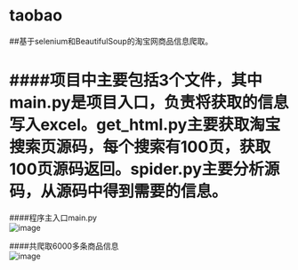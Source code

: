 # taobao
##基于selenium和BeautifulSoup的淘宝网商品信息爬取。<br>

####项目中主要包括3个文件，其中main.py是项目入口，负责将获取的信息写入excel。get_html.py主要获取淘宝搜索页源码，每个搜索有100页，获取100页源码返回。spider.py主要分析源码，从源码中得到需要的信息。<br>
===

####程序主入口main.py<br>
![image](https://github.com/chifeng111/taobao/raw/master/img/1.jpg)

####共爬取6000多条商品信息<br>
![image](https://github.com/chifeng111/taobao/raw/master/img/2.jpg)
